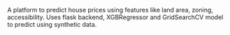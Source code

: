 A platform to predict house prices using features like land area, zoning, accessibility.
Uses flask backend, XGBRegressor and GridSearchCV model to predict using synthetic data.
